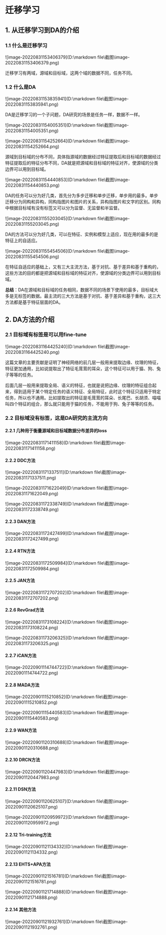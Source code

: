 # 迁移学习

## 1. 从迁移学习到DA的介绍

### 1.1 什么是迁移学习

![image-20220831153406379](D:\markdown file\截图\image-20220831153406379.png)

迁移学习有两域，源域和目标域，这两个域的数据不同，任务不同。 



### 1.2 什么是DA

![image-20220831153835941](D:\markdown file\截图\image-20220831153835941.png)

DA是迁移学习的一个子问题，DA研究的场景是任务一样，数据不一样。

![image-20220831154005351](D:\markdown file\截图\image-20220831154005351.png)

![image-20220831154252664](D:\markdown file\截图\image-20220831154252664.png)

源域到目标域的分布不同，具体指源域的数据经过特征提取后和目标域的数据经过特征提取后的特征分布不同，DA就是把源域和目标域的特征对齐，使源域的分类边界可以用到目标域。

![image-20220831154440853](D:\markdown file\截图\image-20220831154440853.png)

DA的任务可以分为好几类，首先分为多步迁移和单步迁移，单步用的最多。单步迁移分为同构和异构，同构指图片和图片的关系，异构指图片和文字的区别。同构中根据目标域有没有标签又可以分为监督、无监督和半监督。

![image-20220831155203045](D:\markdown file\截图\image-20220831155203045.png)

DA的方法可以分为好几类，可以在特征、实例和模型上适应，现在用的最多的是特征上的自适应。

![image-20220831155454506](D:\markdown file\截图\image-20220831155454506.png)

在特征自适应的基础上，又有三大主流方法，基于对抗、基于差异和基于重构的，这些方法的目的都是把源域和目标域的特征对齐，使源域的分类边界可以用到目标域。

**总结**：DA在源域和目标域的任务相同，数据不同的场景下使用的最多，目标域大多是无标签的数据。最主流的三大方法是基于对抗、基于差异和基于重构，这三大方法都是基于特征层面的DA。



## 2. DA方法的介绍

### 2.1 目标域有标签是可以用fine-tune

![image-20220831164425240](D:\markdown file\截图\image-20220831164425240.png)

这篇文章的主要贡献是证明了神经网络的前几层一般用来提取边缘、纹理的特征，特征更加通用，比如说提取出了特征毛茸茸的耳朵，这个特征可以用于猫、狗、兔子等等的任务。

后面几层一般用来提取全局、语义的特征，也就是说把边缘、纹理的特征组合起来，得到适用于某个特定任务的语义特征、全局特征，此时这个特征只适用于特定任务，所以也不通用。比如提取出的特征是毛茸茸的耳朵、长尾巴、长胡须、喵喵叫四个特征的组合，那么就只能用于猫的任务，不能用于狗、兔子等等的任务。



### 2.2 目标域没有标签，这是DA研究的主流方向

#### 2.2.1 几种用于衡量源域和目标域数据分布差异的loss

![image-20220831171411158](D:\markdown file\截图\image-20220831171411158.png)



#### 2.2.2 DDC方法

![image-20220831171337511](D:\markdown file\截图\image-20220831171337511.png)

![image-20220831171622049](D:\markdown file\截图\image-20220831171622049.png)

![image-20220831172338749](D:\markdown file\截图\image-20220831172338749.png)



#### 2.2.3 DAN方法

![image-20220831172427499](D:\markdown file\截图\image-20220831172427499.png)



#### 2.2.4 RTN方法

![image-20220831172509984](D:\markdown file\截图\image-20220831172509984.png)



#### 2.2.5 JAN方法

![image-20220831172707202](D:\markdown file\截图\image-20220831172707202.png)



#### 2.2.6 RevGrad方法

![image-20220831173108224](D:\markdown file\截图\image-20220831173108224.png)

![image-20220831173206325](D:\markdown file\截图\image-20220831173206325.png)



#### 2.2.7 iCAN方法

![image-20220901114744722](D:\markdown file\截图\image-20220901114744722.png)



#### 2.2.8 MADA方法

![image-20220901115210852](D:\markdown file\截图\image-20220901115210852.png)

![image-20220901115440583](D:\markdown file\截图\image-20220901115440583.png)



#### 2.2.9 WAN方法

![image-20220901120310688](D:\markdown file\截图\image-20220901120310688.png)



#### 2.2.10 DRCN方法

![image-20220901120447983](D:\markdown file\截图\image-20220901120447983.png)



#### 2.2.11 DSN方法

![image-20220901120625107](D:\markdown file\截图\image-20220901120625107.png)

![image-20220901120959972](D:\markdown file\截图\image-20220901120959972.png)



#### 2.2.12 Tri-training方法

![image-20220901121134332](D:\markdown file\截图\image-20220901121134332.png)



#### 2.2.13 EHTS+APA方法

![image-20220901121516781](D:\markdown file\截图\image-20220901121516781.png)

![image-20220901121714888](D:\markdown file\截图\image-20220901121714888.png)



#### 2.2.14 其他方法

![image-20220901121932761](D:\markdown file\截图\image-20220901121932761.png)




